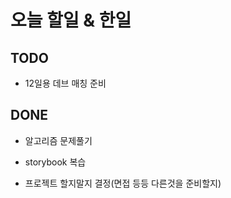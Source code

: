 # 오늘 할일 & 한일

## TODO

- 12일용 데브 매칭 준비

## DONE

- 알고리즘 문제풀기

- storybook 복습

- 프로젝트 할지말지 결정(면접 등등 다른것을 준비할지)
